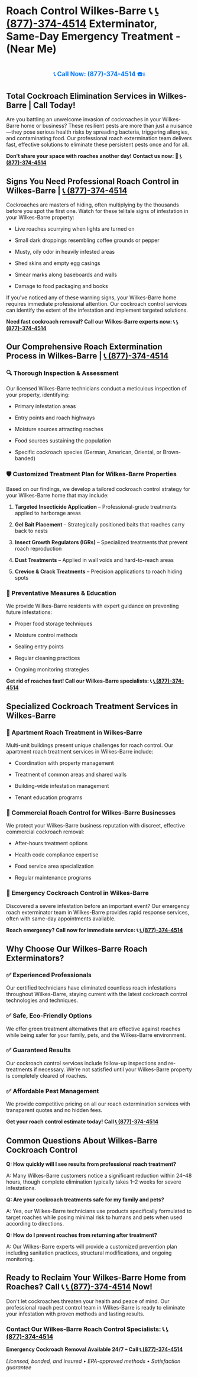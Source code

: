 # Roach Control Wilkes-Barre 📞 [📞 (877)-374-4514](https://pest-control-4514.netlify.app) Exterminator, Same-Day Emergency Treatment - (Near Me)
# 

<p align="center" style="font-size: 1.2em; font-weight: bold; margin: 20px 0;">
  <a href="https://pest-control-4514.netlify.app" target="_blank" style="color: #007BFF; text-decoration: none;">📞 Call Now: (877)-374-4514 ☎️💧</a>
</p>

## Total Cockroach Elimination Services in Wilkes-Barre | Call  Today!

Are you battling an unwelcome invasion of cockroaches in your Wilkes-Barre home or business? These resilient pests are more than just a nuisance—they pose serious health risks by spreading bacteria, triggering allergies, and contaminating food. Our professional roach extermination team delivers fast, effective solutions to eliminate these persistent pests once and for all.

**Don't share your space with roaches another day! Contact us now: 📱 [📞 (877)-374-4514](https://pest-control-4514.netlify.app)**

## Signs You Need Professional Roach Control in Wilkes-Barre | [📞 (877)-374-4514](https://pest-control-4514.netlify.app)

Cockroaches are masters of hiding, often multiplying by the thousands before you spot the first one. Watch for these telltale signs of infestation in your Wilkes-Barre property:

- Live roaches scurrying when lights are turned on  

- Small dark droppings resembling coffee grounds or pepper  

- Musty, oily odor in heavily infested areas  

- Shed skins and empty egg casings  

- Smear marks along baseboards and walls  

- Damage to food packaging and books  

If you've noticed any of these warning signs, your Wilkes-Barre home requires immediate professional attention. Our cockroach control services can identify the extent of the infestation and implement targeted solutions.

**Need fast cockroach removal? Call our Wilkes-Barre experts now: 📞 [📞 (877)-374-4514](https://pest-control-4514.netlify.app)**

## Our Comprehensive Roach Extermination Process in Wilkes-Barre | [📞 (877)-374-4514](https://pest-control-4514.netlify.app)

### 🔍 Thorough Inspection & Assessment

Our licensed Wilkes-Barre technicians conduct a meticulous inspection of your property, identifying:

- Primary infestation areas  

- Entry points and roach highways  

- Moisture sources attracting roaches  

- Food sources sustaining the population  

- Specific cockroach species (German, American, Oriental, or Brown-banded)  

### 🛡️ Customized Treatment Plan for Wilkes-Barre Properties

Based on our findings, we develop a tailored cockroach control strategy for your Wilkes-Barre home that may include:

1. **Targeted Insecticide Application** – Professional-grade treatments applied to harborage areas  

2. **Gel Bait Placement** – Strategically positioned baits that roaches carry back to nests  

3. **Insect Growth Regulators (IGRs)** – Specialized treatments that prevent roach reproduction  

4. **Dust Treatments** – Applied in wall voids and hard-to-reach areas  

5. **Crevice & Crack Treatments** – Precision applications to roach hiding spots  

### 🧹 Preventative Measures & Education

We provide Wilkes-Barre residents with expert guidance on preventing future infestations:

- Proper food storage techniques  

- Moisture control methods  

- Sealing entry points  

- Regular cleaning practices  

- Ongoing monitoring strategies  

**Get rid of roaches fast! Call our Wilkes-Barre specialists: 📞 [📞 (877)-374-4514](https://pest-control-4514.netlify.app)**

## Specialized Cockroach Treatment Services in Wilkes-Barre

### 🏢 Apartment Roach Treatment in Wilkes-Barre

Multi-unit buildings present unique challenges for roach control. Our apartment roach treatment services in Wilkes-Barre include:

- Coordination with property management  

- Treatment of common areas and shared walls  

- Building-wide infestation management  

- Tenant education programs  

### 🏪 Commercial Roach Control for Wilkes-Barre Businesses

We protect your Wilkes-Barre business reputation with discreet, effective commercial cockroach removal:

- After-hours treatment options  

- Health code compliance expertise  

- Food service area specialization  

- Regular maintenance programs  

### 🚨 Emergency Cockroach Control in Wilkes-Barre

Discovered a severe infestation before an important event? Our emergency roach exterminator team in Wilkes-Barre provides rapid response services, often with same-day appointments available.

**Roach emergency? Call now for immediate service: 📞 [📞 (877)-374-4514](https://pest-control-4514.netlify.app)**

## Why Choose Our Wilkes-Barre Roach Exterminators?

### ✅ Experienced Professionals

Our certified technicians have eliminated countless roach infestations throughout Wilkes-Barre, staying current with the latest cockroach control technologies and techniques.

### ✅ Safe, Eco-Friendly Options

We offer green treatment alternatives that are effective against roaches while being safer for your family, pets, and the Wilkes-Barre environment.

### ✅ Guaranteed Results

Our cockroach control services include follow-up inspections and re-treatments if necessary. We're not satisfied until your Wilkes-Barre property is completely cleared of roaches.

### ✅ Affordable Pest Management

We provide competitive pricing on all our roach extermination services with transparent quotes and no hidden fees.

**Get your roach control estimate today! Call [📞 (877)-374-4514](https://pest-control-4514.netlify.app)**

## Common Questions About Wilkes-Barre Cockroach Control

**Q: How quickly will I see results from professional roach treatment?**  

A: Many Wilkes-Barre customers notice a significant reduction within 24–48 hours, though complete elimination typically takes 1–2 weeks for severe infestations.

**Q: Are your cockroach treatments safe for my family and pets?**  

A: Yes, our Wilkes-Barre technicians use products specifically formulated to target roaches while posing minimal risk to humans and pets when used according to directions.

**Q: How do I prevent roaches from returning after treatment?**  

A: Our Wilkes-Barre experts will provide a customized prevention plan including sanitation practices, structural modifications, and ongoing monitoring.

## Ready to Reclaim Your Wilkes-Barre Home from Roaches? Call 📞 [📞 (877)-374-4514](https://pest-control-4514.netlify.app) Now!

Don't let cockroaches threaten your health and peace of mind. Our professional roach pest control team in Wilkes-Barre is ready to eliminate your infestation with proven methods and lasting results.

### Contact Our Wilkes-Barre Roach Control Specialists: 📞 [📞 (877)-374-4514](https://pest-control-4514.netlify.app)

**Emergency Cockroach Removal Available 24/7 – Call [📞 (877)-374-4514](https://pest-control-4514.netlify.app)**

*Licensed, bonded, and insured • EPA-approved methods • Satisfaction guarantee*
